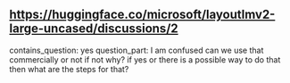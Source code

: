 ## https://huggingface.co/microsoft/layoutlmv2-large-uncased/discussions/2

contains_question: yes
question_part: I am confused can we use that commercially or not if not why? if yes or there is a possible way to do that then what are the steps for that?